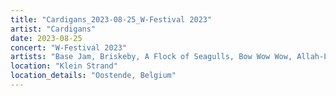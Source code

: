 ```yaml
---
title: "Cardigans_2023-08-25_W-Festival 2023"
artist: "Cardigans"
date: 2023-08-25
concert: "W-Festival 2023"
artists: "Base Jam, Briskeby, A Flock of Seagulls, Bow Wow Wow, Allah-Las, Albin Lee Meldau, Björn Again, ahmad band, Boomerang"
location: "Klein Strand"
location_details: "Oostende, Belgium"
---
```

